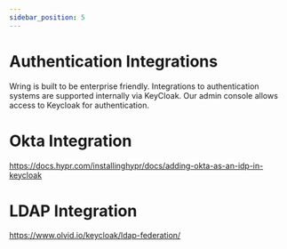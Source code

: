 ```yaml
---
sidebar_position: 5
---
```



# Authentication Integrations

Wring is built to be enterprise friendly. Integrations to authentication systems are supported internally via KeyCloak. Our admin console allows access to Keycloak for authentication.

# Okta Integration
https://docs.hypr.com/installinghypr/docs/adding-okta-as-an-idp-in-keycloak

# LDAP Integration
https://www.olvid.io/keycloak/ldap-federation/


